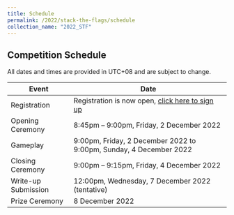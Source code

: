 ```yaml
---
title: Schedule
permalink: /2022/stack-the-flags/schedule
collection_name: "2022_STF"
---
```


## Competition Schedule

All dates and times are provided in UTC+08 and are subject to change.

Event | Date
---|---
Registration | Registration is now open, [click here to sign up](https://form.gov.sg/6352146a67a62b0012ede575)
Opening Ceremony | 8:45pm – 9:00pm, Friday, 2 December 2022
Gameplay | 9:00pm, Friday, 2 December 2022 to 9:00pm, Sunday, 4 December 2022
Closing Ceremony | 9:00pm – 9:15pm, Friday, 4 December 2022
Write-up Submission | 12:00pm, Wednesday, 7 December 2022 (tentative)
Prize Ceremony | 8 December 2022
